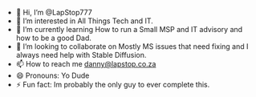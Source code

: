 - 👋 Hi, I’m @LapStop777
- 👀 I’m interested in All Things Tech and IT.
- 🌱 I’m currently learning How to run a Small MSP and IT advisory and how to be a good Dad.
- 💞️ I’m looking to collaborate on Mostly MS issues that need fixing and I always need help with Stable Diffusion.
- 📫 How to reach me danny@lapstop.co.za 
- 😄 Pronouns: Yo Dude
- ⚡ Fun fact: Im probably the only guy to ever complete this.

<!---
LapStop777/LapStop777 is a ✨ special ✨ repository because its `README.md` (this file) appears on your GitHub profile.
You can click the Preview link to take a look at your changes.
--->
